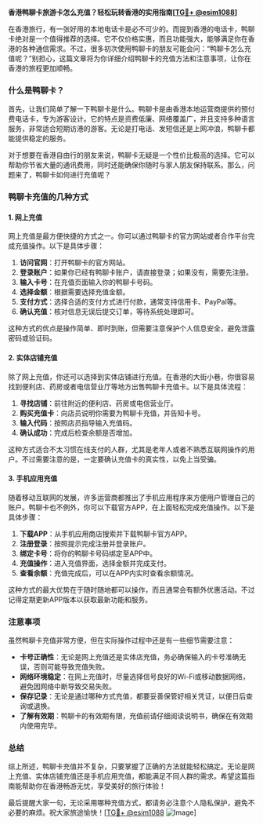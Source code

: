 **香港鸭聊卡旅游卡怎么充值？轻松玩转香港的实用指南[[TG💪+ @esim1088](https://t.me/s/esim1088)]**

在香港旅行，有一张好用的本地电话卡是必不可少的。而提到香港的电话卡，鸭聊卡绝对是一个值得推荐的选择。它不仅价格实惠，而且功能强大，能够满足你在香港的各种通信需求。不过，很多初次使用鸭聊卡的朋友可能会问：“鸭聊卡怎么充值呢？”别担心，这篇文章将为你详细介绍鸭聊卡的充值方法和注意事项，让你在香港的旅程更加顺畅。

### 什么是鸭聊卡？

首先，让我们简单了解一下鸭聊卡是什么。鸭聊卡是由香港本地运营商提供的预付费电话卡，专为游客设计。它的特点是资费低廉、网络覆盖广，并且支持多种语言服务，非常适合短期访港的游客。无论是打电话、发短信还是上网冲浪，鸭聊卡都能提供稳定的服务。

对于想要在香港自由行的朋友来说，鸭聊卡无疑是一个性价比极高的选择。它可以帮助你节省大量的通讯费用，同时还能确保你随时与家人朋友保持联系。那么，问题来了，鸭聊卡如何进行充值呢？

### 鸭聊卡充值的几种方式

#### 1. 网上充值

网上充值是最方便快捷的方式之一。你可以通过鸭聊卡的官方网站或者合作平台完成充值操作。以下是具体步骤：

1. **访问官网**：打开鸭聊卡的官方网站。
2. **登录账户**：如果你已经有鸭聊卡账户，请直接登录；如果没有，需要先注册。
3. **输入卡号**：在充值页面输入你的鸭聊卡号码。
4. **选择金额**：根据需要选择充值金额。
5. **支付方式**：选择合适的支付方式进行付款，通常支持信用卡、PayPal等。
6. **确认充值**：核对信息无误后提交订单，等待系统处理即可。

这种方式的优点是操作简单、即时到账，但需要注意保护个人信息安全，避免泄露密码或验证码。

#### 2. 实体店铺充值

除了网上充值，你还可以选择到实体店铺进行充值。在香港的大街小巷，你很容易找到便利店、药房或者电信营业厅等地方出售鸭聊卡充值卡。以下是具体流程：

1. **寻找店铺**：前往附近的便利店、药房或电信营业厅。
2. **购买充值卡**：向店员说明你需要为鸭聊卡充值，并告知卡号。
3. **输入代码**：按照店员指导输入充值码。
4. **确认成功**：完成后检查余额是否增加。

这种方式适合不太习惯在线支付的人群，尤其是老年人或者不熟悉互联网操作的用户。不过需要注意的是，一定要确认充值卡的真实性，以免上当受骗。

#### 3. 手机应用充值

随着移动互联网的发展，许多运营商都推出了手机应用程序来方便用户管理自己的账户。鸭聊卡也不例外，你可以下载官方APP，在上面轻松完成充值操作。以下是具体步骤：

1. **下载APP**：从手机应用商店搜索并下载鸭聊卡官方APP。
2. **注册登录**：按照提示完成注册并登录账户。
3. **绑定卡号**：将你的鸭聊卡号码绑定至APP中。
4. **充值操作**：进入充值界面，选择金额并完成支付。
5. **查看余额**：充值完成后，可以在APP内实时查看余额情况。

这种方式的最大优势在于随时随地都可以操作，而且通常会有额外优惠活动。不过记得定期更新APP版本以获取最新功能和服务。

### 注意事项

虽然鸭聊卡充值非常方便，但在实际操作过程中还是有一些细节需要注意：

- **卡号正确性**：无论是网上充值还是实体店充值，务必确保输入的卡号准确无误，否则可能导致充值失败。
- **网络环境稳定**：在网上充值时，尽量选择信号良好的Wi-Fi或移动数据网络，避免因网络中断导致交易失败。
- **保存记录**：无论是通过哪种方式充值，都要妥善保管好相关凭证，以便日后查询或退换。
- **了解有效期**：鸭聊卡的有效期有限，充值前请仔细阅读说明书，确保在有效期内使用完毕。

### 总结

综上所述，鸭聊卡充值并不复杂，只要掌握了正确的方法就能轻松搞定。无论是网上充值、实体店铺充值还是手机应用充值，都能满足不同人群的需求。希望这篇指南能帮助你在香港畅游无忧，享受美好的旅行体验！

最后提醒大家一句，无论采用哪种充值方式，都请务必注意个人隐私保护，避免不必要的麻烦。祝大家旅途愉快！[[TG💪+ @esim1088](https://t.me/s/esim1088) ![Image](https://i.postimg.cc/4NQfJmqS/Snipaste-2025-05-13-00-14-12.png)]